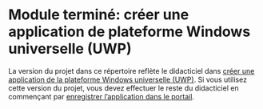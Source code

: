 # <a name="completed-module-create-a-universal-windows-platform-uwp-app"></a>Module terminé: créer une application de plateforme Windows universelle (UWP)

La version du projet dans ce répertoire reflète le didacticiel dans [créer une application de la plateforme Windows universelle (UWP)](https://docs.microsoft.com/graph/tutorials/uwp?tutorial-step=1). Si vous utilisez cette version du projet, vous devez effectuer le reste du didacticiel en commençant par [enregistrer l’application dans le portail](https://docs.microsoft.com/graph/tutorials/uwp?tutorial-step=2).
